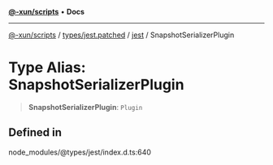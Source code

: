 [**@-xun/scripts**](../../../../../README.md) • **Docs**

***

[@-xun/scripts](../../../../../README.md) / [types/jest.patched](../../../README.md) / [jest](../README.md) / SnapshotSerializerPlugin

# Type Alias: SnapshotSerializerPlugin

> **SnapshotSerializerPlugin**: `Plugin`

## Defined in

node\_modules/@types/jest/index.d.ts:640
